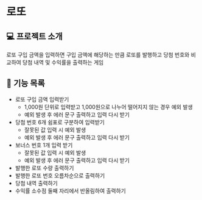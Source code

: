 # 로또
## :computer: 프로젝트 소개
로또 구입 금액을 입력하면 구입 금액에 해당하는 만큼 로또를 발행하고 당첨 번호와 비교하여 당첨 내역 및 수익률을 출력하는 게임
## :pushpin: 기능 목록
* 로또 구입 금액 입력받기
  * 1,000원 단위로 입력받고 1,000원으로 나누어 떨어지지 않는 경우 예외 발생
  * 예외 발생 후 에러 문구 출력하고 입력 다시 받기
* 당첨 번호 6개 쉼표로 구분하여 입력받기
  * 잘못된 값 입력 시 예외 발생
  * 예외 발생 후 에러 문구 출력하고 입력 다시 받기
* 보너스 번호 1개 입력 받기
  * 잘못된 값 입력 시 예외 발생
  * 예외 발생 후 에러 문구 출력하고 입력 다시 받기
* 발행한 로또 수량 출력하기
* 발행한 로또 번호 오름차순으로 출력하기
* 당첨 내역 출력하기
* 수익률 소수점 둘째 자리에서 반올림하여 출력하기